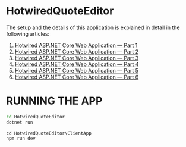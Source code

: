 # HotwiredQuoteEditor


The setup and the details of this application is explained in detail in the following articles:

1. [Hotwired ASP.NET Core Web Application — Part 1](https://medium.com/@kpax/hotwired-asp-net-core-web-application-part-1-2fe8ef42d1dd)
2. [Hotwired ASP.NET Core Web Application — Part 2](https://medium.com/@kpax/hotwired-asp-net-core-web-application-part-2-a7fc73c5a809)
3. [Hotwired ASP.NET Core Web Application — Part 3](https://medium.com/@kpax/hotwired-asp-net-core-web-application-part-3-8698d96c85d0)
4. [Hotwired ASP.NET Core Web Application — Part 4](https://medium.com/@kpax/hotwired-asp-net-core-web-application-part-4-5ff84da54452)
5. [Hotwired ASP.NET Core Web Application — Part 5](https://medium.com/@kpax/hotwired-asp-net-core-web-application-part-5-32a5d2c2f769)
6. [Hotwired ASP.NET Core Web Application — Part 6](https://medium.com/@kpax/hotwired-asp-net-core-web-application-part-6-6eeaf275df07)

# RUNNING THE APP
```cmd
cd HotwiredQuoteEditor
dotnet run
```

```
cd HotwiredQuoteEditor\ClientApp
npm run dev
```
